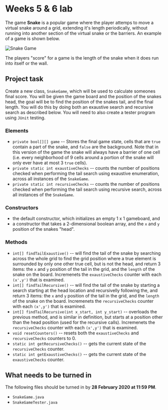 # Weeks 5 & 6 lab

The game **Snake** is a popular game where the player attemps to move a virtual snake around a grid,
extending it's length periodically, 
without running into another section of the virtual snake or the barriers. 
An example of a game is shown below. 

![Snake Game](https://miro.medium.com/max/1600/1*dQzFEaAHwxouaImAuUd3EQ.gif)

The players "score" for a game is the length of the snake when it does run into itself or the wall. 

## Project task

Create a new class, `SnakeGame`, which will be used to calculate someones final score. 
You will be given the game board and the position of the snakes head, the goal will be to find the position of the snakes tail, 
and the final length. 
You will do this by doing both an exaustive search and recursive search as described below. 
You will need to also create a tester program using `JUnit` testing. 

### Elements 
*  `private bool[][] game` -- Stores the final game state, cells that are `true` contain a part of the snake, and `false` are the background. Note that in this version of the game the snake will always have a barrier of one cell (i.e. every neighborhood of 9 cells around a portion of the snake will only ever have at most 3 `true` cells).
* `private static int exaustiveChecks` -- counts the number of positions checked when performing the tail search using exaustive enumeration, across all instances of the `SnakeGame`. 
* `private static int recursiveChecks` -- counts the number of positions checked when performing the tail search using recursive search, across all instances of the `SnakeGame`.

### Constructors
* the default constructor, which initializes an empty 1 x 1 gameboard, and 
* a constructor that takes a 2-dimensional boolean array, and the `x` and `y` position of the snakes "head".

### Methods
* `int[] findTailExaustive()` -- will find the tail of the snake by searching across the whole grid to find the grid position where a true element is surrounded by only one other true cell, but is not the head, and return 3 items: the `x` and `y` position of the tail in the grid, and the `length` of the snake on the board. Incremenets the `exaustiveChecks` counter with each `(x',y')` that is examined.
* `int[] findTailRecursive()` -- will find the tail of the snake by starting a search starting at the head location and recursivelly following the, and return 3 items: the `x` and `y` position of the tail in the grid, and the `length` of the snake on the board. Incremenets the `recursiveChecks` counter with each `(x',y')` that is examined.
* `int[] findTailRecursive(int x_start, int y_start)` -- overloads the previous method, and is similar in definition, but starts at a position other than the head position (used for the recursive calls). Incremenets the `recursiveChecks` counter with each `(x',y')` that is examined.
* `void resetCounters()` -- resets both the `exaustiveChecks` and `recursiveChecks` counters to 0. 
* `static int getRecursiveChecks()` -- gets the current state of the `recursiveChecks` counter. 
* `static int getExaustiveChecks()` -- gets the current state of the `exaustiveChecks` counter. 

## What needs to be turned in
The following files should be turned in by **28 February 2020 at 11:59 PM**.
* `SnakeGame.java`
* `SnakeGameTester.java`